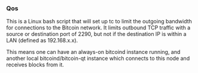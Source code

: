 ### Qos ###

This is a Linux bash script that will set up tc to limit the outgoing bandwidth for connections to the Bitcoin network. It limits outbound TCP traffic with a source or destination port of 2290, but not if the destination IP is within a LAN (defined as 192.168.x.x).

This means one can have an always-on bitcoind instance running, and another local bitcoind/bitcoin-qt instance which connects to this node and receives blocks from it.
